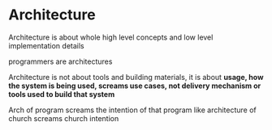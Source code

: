 # Architecture

Architecture is about whole high level concepts and low level implementation details

programmers are architectures

Architecture is not about tools and building materials, it is about **usage, how the system is being used,  screams use cases, not delivery mechanism or tools used to build that system**

Arch of program screams the intention of that program like architecture of church screams church intention



